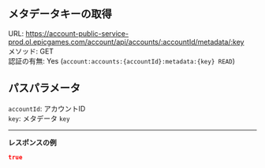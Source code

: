 ## メタデータキーの取得

URL: https://account-public-service-prod.ol.epicgames.com/account/api/accounts/:accountId/metadata/:key \
メソッド: GET \
認証の有無: Yes (`account:accounts:{accountId}:metadata:{key} READ`)

## パスパラメータ

`accountId`: アカウントID <br/>
`key`: メタデータ `key` 

---

__レスポンスの例__

```json
true
```
